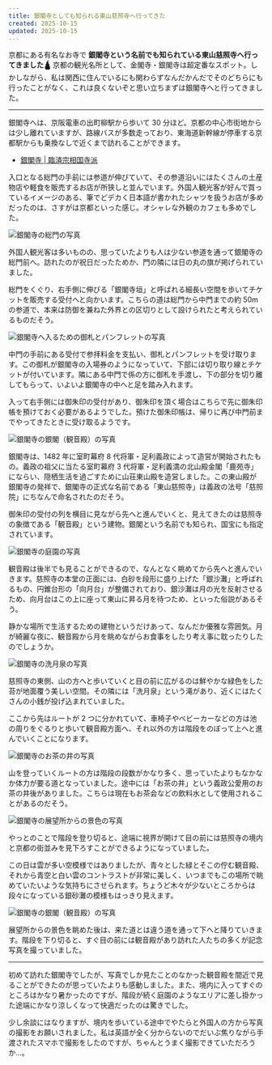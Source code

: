 ```yaml
---
title: 銀閣寺としても知られる東山慈照寺へ行ってきた
created: 2025-10-15
updated: 2025-10-15
---
```


京都にある有名なお寺で **銀閣寺という名前でも知られている東山慈照寺へ行ってきました🛕** 京都の観光名所として、金閣寺・銀閣寺は超定番なスポット。しかしながら、私は関西に住んでいるにも関わらずなんだかんだでそのどちらにも行ったことがなく、これは良くないぞと思い立ちまずは銀閣寺へと行ってきました。

---

銀閣寺へは、京阪電車の出町柳駅から歩いて 30 分ほど。京都の中心市街地からは少し離れていますが、路線バスが多数走っており、東海道新幹線が停車する京都駅からも乗換なしで近くまで訪れることができます。

- [銀閣寺 | 臨済宗相国寺派](https://www.shokoku-ji.jp/ginkakuji/)

入口となる総門の手前には参道が伸びていて、その参道沿いにはたくさんの土産物店や軽食を販売するお店が所狭しと並んでいます。外国人観光客が好んで買っているイメージのある、筆でどデカく日本語が書かれたシャツを扱うお店が多めだったのは、さすがは京都といった感じ。オシャレな外観のカフェも多めでした。

![銀閣寺の総門の写真](5c44a718-1357-4a41-c25d-b479f1a52d00)

外国人観光客は多いものの、思っていたよりも人は少ない参道を通って銀閣寺の総門前へ。訪れたのが祝日だったためか、門の隣には日の丸の旗が掲げられていました。

総門をくぐり、右手側に伸びる「銀閣寺垣」と呼ばれる細長い空間を歩いてチケットを販売する受付へと向かいます。こちらの道は総門から中門までの約 50m の参道で、本来は防御を兼ねた外界との区切りとして設けられたと考えられているものだそう。

![銀閣寺へ入るための御札とパンフレットの写真](8e5e2585-2d3b-49ff-7496-586b63f57d00)

中門の手前にある受付で参拝料金を支払い、御札とパンフレットを受け取ります。この御札が銀閣寺の入場券のようになっていて、下部には切り取り線とチケットが付いています。隣にある中門で係の方に御札を手渡し、下の部分を切り離してもらって、いよいよ銀閣寺の中へと足を踏み入れます。

入って右手側には御朱印の受付があり、御朱印を頂く場合はこちらで先に御朱印帳を預けておく必要があるようでした。預けた御朱印帳は、帰りに再び中門前までやってきたときに受け取るようです。

![銀閣寺の銀閣（観音殿）の写真](48d6d659-fdec-4fca-f725-e266420f3200)

銀閣寺は、1482 年に室町幕府 8 代将軍・足利義政によって造営が開始されたもの。義政の祖父に当たる室町幕府 3 代将軍・足利義満の北山殿金閣「鹿苑寺」にならい、隠栖生活を過ごすために山荘東山殿を造営しました。この東山殿が銀閣寺の発祥で、銀閣寺の正式な名前である「東山慈照寺」は義政の法号「慈照院」にちなんで命名されたのだそう。

御朱印の受付の列を横目に見ながら先へと進んでいくと、見えてきたのは慈照寺の象徴である「観音殿」という建物。銀閣という名前でも知られ、国宝にも指定されています。

![銀閣寺の庭園の写真](57bef058-03ec-4e73-6188-0446af69c200)

観音殿は後半でも見ることができるので、なんとなく眺めてから先へと進んでいきます。慈照寺の本堂の正面には、白砂を段形に盛り上げた「銀沙灘」と呼ばれるもの、円錐台形の「向月台」が整備されており、銀沙灘は月の光を反射させるため、向月台はこの上に座って東山に昇る月を待つため、といった俗説があるそう。

静かな場所で生活するための建物というだけあって、なんだか優雅な雰囲気。月が綺麗な夜に、観音殿から月を眺めながらお食事をしたり考え事に耽ったりしたのでしょうか。

![銀閣寺の洗月泉の写真](a0e366d8-b4dc-4304-668b-b09507246600)

慈照寺の東側、山の方へと歩いていくと目の前に広がるのは鮮やかな緑色をした苔が地面覆う美しい空間。その隣には「洗月泉」という滝があり、近くにはたくさんの小銭が投げ込まれていました。

ここから先はルートが 2 つに分かれていて、車椅子やベビーカーなどの方は池の周りをぐるりと歩いて観音殿方面へ、それ以外の方は階段をのぼって上へと進んでいくことになります。

![銀閣寺のお茶の井の写真](008d6a84-f8a5-4ec5-9605-ea833b03a000)

山を登っていくルートの方は階段の段数がかなり多く、思っていたよりもなかなか体力が要る道となっていました。途中には「お茶の井」という義政公愛用のお茶の井後がありました。こちらは現在もお茶会などの飲料水として使用されることがあるのだそう。

![銀閣寺の展望所からの景色の写真](ce0e4186-eb90-430a-2ead-4b1e55e22300)

やっとのことで階段を登り切ると、途端に視界が開けて目の前には慈照寺の境内と京都の街並みを見下ろすことができるようになっていました。

この日は雲が多い空模様ではありましたが、青々とした緑とそこの佇む観音殿、それから青空と白い雲のコントラストが非常に美しく、いつまでもこの場所で眺めていたいような気持ちにさせられます。ちょうど木々が少ないところからは段々になっている銀砂灘の模様もはっきり見えます。

![銀閣寺の銀閣（観音殿）の写真](676a36a8-16cc-4c57-d1ce-768431886100)

展望所からの景色を眺めた後は、来た道とは違う道を通って下へと降りていきます。階段を下り切ると、すぐ目の前には観音殿があり訪れた人たちの多くが記念写真を撮っていました。

---

初めて訪れた銀閣寺でしたが、写真でしか見たことのなかった観音殿を間近で見ることができたのが思っていたよりも感動しました。また、境内に入ってすぐのところはかなり暑かったのですが、階段が続く庭園のようなエリアに差し掛かった途端にかなり涼しくなって快適だったのは驚きでした。

少し余談にはなりますが、境内を歩いている途中でやたらと外国人の方から写真の撮影をお願いされました。私は英語が全く分からないのでだいぶ焦りながら手渡されたスマホで撮影をしたのですが、ちゃんとうまく撮影できていただろうか…。
